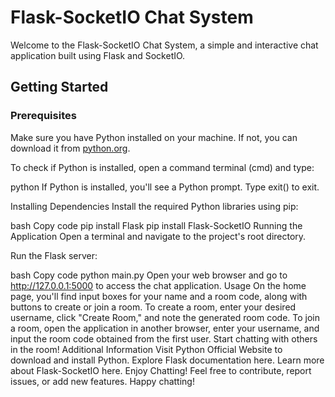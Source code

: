 # Flask-SocketIO Chat System

Welcome to the Flask-SocketIO Chat System, a simple and interactive chat application built using Flask and SocketIO.

## Getting Started

### Prerequisites

Make sure you have Python installed on your machine. If not, you can download it from [python.org](https://www.python.org/).

To check if Python is installed, open a command terminal (cmd) and type:

python
If Python is installed, you'll see a Python prompt. Type exit() to exit.

Installing Dependencies
Install the required Python libraries using pip:

bash
Copy code
pip install Flask
pip install Flask-SocketIO
Running the Application
Open a terminal and navigate to the project's root directory.

Run the Flask server:

bash
Copy code
python main.py
Open your web browser and go to http://127.0.0.1:5000 to access the chat application.
Usage
On the home page, you'll find input boxes for your name and a room code, along with buttons to create or join a room.
To create a room, enter your desired username, click "Create Room," and note the generated room code.
To join a room, open the application in another browser, enter your username, and input the room code obtained from the first user.
Start chatting with others in the room!
Additional Information
Visit Python Official Website to download and install Python.
Explore Flask documentation here.
Learn more about Flask-SocketIO here.
Enjoy Chatting!
Feel free to contribute, report issues, or add new features. Happy chatting!
